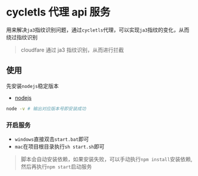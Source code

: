 # cycletls 代理 api 服务

用来解决`ja3`指纹识别问题，通过`cycletls`代理，可以实现`ja3`指纹的变化，从而绕过指纹识别

> cloudfare 通过 ja3 指纹识别，从而进行拦截

## 使用

先安装`nodejs`稳定版本

- [nodejs](https://nodejs.org/zh-cn/)

```bash
node -v # 输出对应版本号即安装成功
```

### 开启服务

- `windows`直接双击`start.bat`即可
- `mac`在项目根目录执行`sh start.sh`即可

> 脚本会自动安装依赖，如果安装失败，可以手动执行`npm install`安装依赖, 然后再执行`npm start`启动服务

